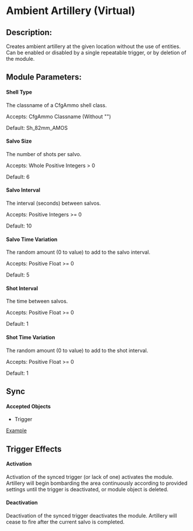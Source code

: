 # Ambient Artillery (Virtual)

## Description:
Creates ambient artillery at the given location without the use of entities. Can be enabled or disabled by a single repeatable trigger, or by deletion of the module.

## Module Parameters:
#### Shell Type
The classname of a CfgAmmo shell class.

Accepts: CfgAmmo Classname (Without "")

Default: Sh_82mm_AMOS

#### Salvo Size
The number of shots per salvo.

Accepts: Whole Positive Integers > 0

Default: 6

#### Salvo Interval
The interval (seconds) between salvos.

Accepts: Positive Integers >= 0

Default: 10

#### Salvo Time Variation
The random amount (0 to value) to add to the salvo interval.

Accepts: Positive Float >= 0

Default: 5

#### Shot Interval
The time between salvos.

Accepts: Positive Float >= 0

Default: 1

#### Shot Time Variation
The random amount (0 to value) to add to the shot interval.

Accepts: Positive Float >= 0

Default: 1

## Sync
#### Accepted Objects
- Trigger

[Example](img\AmbientArtillery-Sync.png)

## Trigger Effects
#### Activation
Activation of the synced trigger (or lack of one) activates the module. Artillery will begin bombarding the area continuously according to provided settings until the trigger is deactivated, or module object is deleted.

#### Deactivation
Deactivation of the synced trigger deactivates the module. Artillery will cease to fire after the current salvo is completed.